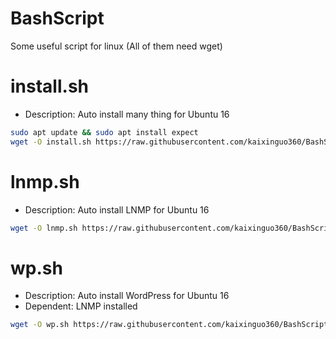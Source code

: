 # BashScript
Some useful script for linux
(All of them need wget)

install.sh
=======

- Description: Auto install many thing for Ubuntu 16
```bash
sudo apt update && sudo apt install expect
wget -O install.sh https://raw.githubusercontent.com/kaixinguo360/BashScript/master/install.sh && chmod +x install.sh && ./install.sh
```

lnmp.sh
=======

- Description: Auto install LNMP for Ubuntu 16
```bash
wget -O lnmp.sh https://raw.githubusercontent.com/kaixinguo360/BashScript/master/lnmp/lnmp.sh && chmod +x lnmp.sh && sudo ./lnmp.sh
```

wp.sh
=======

- Description: Auto install WordPress for Ubuntu 16
- Dependent: LNMP installed
```bash
wget -O wp.sh https://raw.githubusercontent.com/kaixinguo360/BashScript/master/wp/wp.sh && chmod +x wp.sh && sudo ./wp.sh
```
